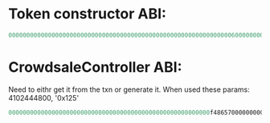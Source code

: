 # Token constructor ABI:
```cs
000000000000000000000000000000000000000000000000000000000000006000000000000000000000000000000000000000000000000000000000000000a000000000000000000000000000000000000000000000000000000000000000120000000000000000000000000000000000000000000000000000000000000008526f6f74636f696e00000000000000000000000000000000000000000000000000000000000000000000000000000000000000000000000000000000000000035243540000000000000000000000000000000000000000000000000000000000
```

# CrowdsaleController ABI: 
Need to eithr get it from the txn or generate it.
When used these params:
4102444800, '0x125'
```cs
00000000000000000000000000000000000000000000000000000000f48657000000000000000000000000000000000000000000000000000000000000000125
```